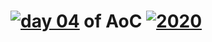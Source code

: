# [![day 04](04)](https://adventofcode.com/day/4) of AoC [![2020](2020)](https://adventofcode.com/2020)
